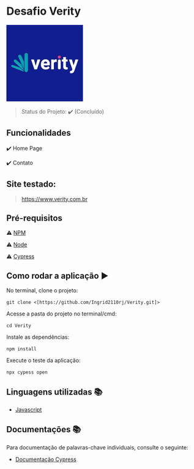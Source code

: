 <h1>Desafio Verity</h1>


![Logo](https://github.com/Ingrid2110rj/DesafioVerity/blob/main/2022-08-22_19-56_logo.jpg)


> Status do Projeto: :heavy_check_mark: (Concluído)
> 

## Funcionalidades

:heavy_check_mark: Home Page

:heavy_check_mark: Contato


## Site testado:

> https://www.verity.com.br


## Pré-requisitos

:warning: [NPM](https://docs.npmjs.com/cli/v6/commands/npm-install)

:warning: [Node](https://nodejs.org/en/download/)

:warning: [Cypress](https://docs.cypress.io/guides/getting-started/installing-cypress#What-you-ll-learn)


## Como rodar a aplicação :arrow_forward:

No terminal, clone o projeto:

```
git clone <[https://github.com/Ingrid2110rj/Verity.git]>

```

Acesse a pasta do projeto no terminal/cmd:

```
cd Verity

```

Instale as dependências:

```
npm install

```

Execute o teste da aplicação:

```
npx cypess open

```


## Linguagens utilizadas :books:

- [Javascript](https://www.javascript.com/)

## Documentações :books:

Para documentação de palavras-chave individuais, consulte o seguinte:

 - [Documentação Cypress](https://docs.cypress.io/guides/overview/why-cypress)
